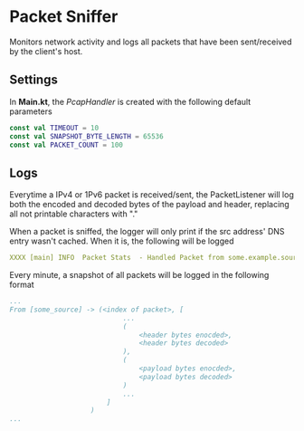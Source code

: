 
# Packet Sniffer

Monitors network activity and logs all packets that have been sent/received by the client's host.




## Settings

In **Main.kt**, the *PcapHandler* is created with the following default parameters

```kotlin
const val TIMEOUT = 10
const val SNAPSHOT_BYTE_LENGTH = 65536
const val PACKET_COUNT = 100
```



## Logs

Everytime a IPv4 or 1Pv6 packet is received/sent, the PacketListener will log both the encoded and decoded bytes of the payload and header, replacing all not printable characters with "."

When a packet is sniffed, the logger will only print if the src address' DNS entry wasn't cached. When it is, the following will be logged

```yaml
XXXX [main] INFO  Packet Stats  - Handled Packet from some.example.source
```
Every minute, a snapshot of all packets will be logged in the following format
```yaml
...
From [some_source] -> (<index of packet>, [
                            ...
                            (
                                <header bytes enocded>, 
                                <header bytes decoded>
                            ),
                            (
                                <payload bytes enocded>, 
                                <payload bytes decoded>
                            )
                            ...
                        ]
                    )
...
```
